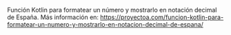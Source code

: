 Función Kotlin para formatear un número y mostrarlo en notación decimal de España. Más información en: https://proyectoa.com/funcion-kotlin-para-formatear-un-numero-y-mostrarlo-en-notacion-decimal-de-espana/
